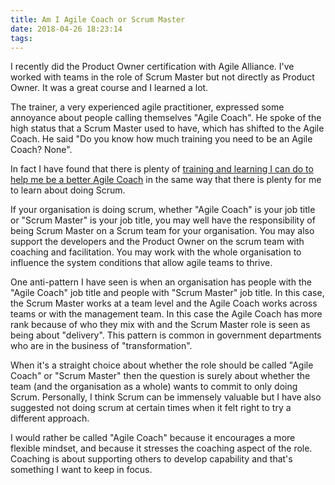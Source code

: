 ```yaml
---
title: Am I Agile Coach or Scrum Master
date: 2018-04-26 18:23:14
tags:
---
```


I recently did the Product Owner certification with Agile Alliance. I've worked with teams in the role of Scrum Master but not directly as Product Owner. It was a great course and I learned a lot.

The trainer, a very experienced agile practitioner, expressed some annoyance about people calling themselves "Agile Coach". He spoke of the high status that a Scrum Master used to have, which has shifted to the Agile Coach. He said "Do you know how much training you need to be an Agile Coach? None".

In fact I have found that there is plenty of [training and learning I can do to help me be a better Agile Coach](http://www.coachingagileteams.com/about/) in the same way that there is plenty for me to learn about doing Scrum.

If your organisation is doing scrum, whether "Agile Coach" is your job title or "Scrum Master" is your job title, you may well have the responsibility of being Scrum Master on a Scrum team for your organisation. You may also support the developers and the Product Owner on the scrum team with coaching and facilitation. You may work with the whole organisation to influence the system conditions that allow agile teams to thrive.

One anti-pattern I have seen is when an organisation has people with the "Agile Coach" job title and people with "Scrum Master" job title. In this case, the Scrum Master works at a team level and the Agile Coach works across teams or with the management team. In this case the Agile Coach has more rank because of who they mix with and the Scrum Master role is seen as being about "delivery". This pattern is common in government departments who are in the business of "transformation".

When it's a straight choice about whether the role should be called "Agile Coach" or "Scrum Master" then the question is surely about whether the team (and the organisation as a whole) wants to commit to only doing Scrum. Personally, I think Scrum can be immensely valuable but I have also suggested not doing scrum at certain times when it felt right to try a different approach.

I would rather be called "Agile Coach" because it encourages a more flexible mindset, and because it stresses the coaching aspect of the role. Coaching is about supporting others to develop capability and that's something I want to keep in focus.
